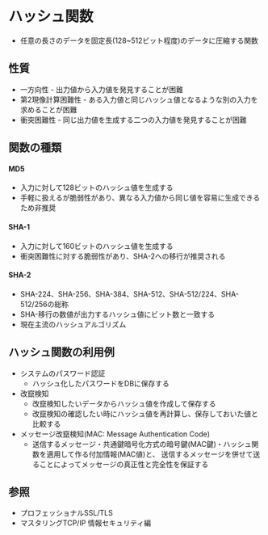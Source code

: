 # ハッシュ関数
- 任意の長さのデータを固定長(128~512ビット程度)のデータに圧縮する関数

## 性質
- 一方向性 - 出力値から入力値を発見することが困難
- 第2現像計算困難性 - ある入力値と同じハッシュ値となるような別の入力を求めることが困難
- 衝突困難性 - 同じ出力値を生成する二つの入力値を発見することが困難

## 関数の種類
#### MD5
- 入力に対して128ビットのハッシュ値を生成する
- 手軽に扱えるが脆弱性があり、異なる入力値から同じ値を容易に生成できるため非推奨

#### SHA-1
- 入力に対して160ビットのハッシュ値を生成する
- 衝突困難性に対する脆弱性があり、SHA-2への移行が推奨される

#### SHA-2
- SHA-224、SHA-256、SHA-384、SHA-512、SHA-512/224、SHA-512/256の総称
- SHA-移行の数値が出力するハッシュ値にビット数と一致する
- 現在主流のハッシュアルゴリズム

## ハッシュ関数の利用例
- システムのパスワード認証
  - ハッシュ化したパスワードをDBに保存する
- 改竄検知
  - 改竄検知したいデータからハッシュ値を作成して保存する
  - 改竄検知の確認したい時にハッシュ値を再計算し、保存しておいた値と比較する
- メッセージ改竄検知(MAC: Message Authentication Code)
  - 送信するメッセージ・共通鍵暗号化方式の暗号鍵(MAC鍵)・ハッシュ関数を適用して作る付加情報(MAC値)と、
    送信するメッセージを併せて送ることによってメッセージの真正性と完全性を保証する

## 参照
- プロフェッショナルSSL/TLS
- マスタリングTCP/IP 情報セキュリティ編
